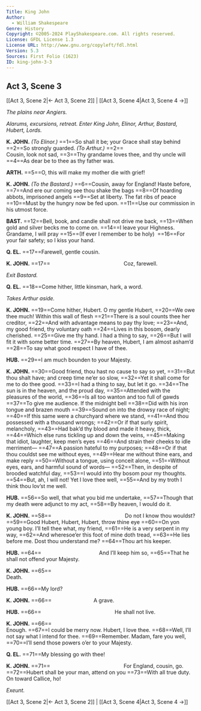 ```yaml
---
Title: King John
Author: 
  - William Shakespeare
Genre: History
Copyright: ©2005-2024 PlayShakespeare.com. All rights reserved.
License: GFDL License 1.3
License URL: http://www.gnu.org/copyleft/fdl.html
Version: 5.3
Sources: First Folio (1623)
ID: king-john-3-3
---
```


## Act 3, Scene 3
[[Act 3, Scene 2|← Act 3, Scene 2]] | [[Act 3, Scene 4|Act 3, Scene 4 →]]

*The plains near Angiers.*

*Alarums, excursions, retreat. Enter King John, Elinor, Arthur, Bastard, Hubert, Lords.*

**K. JOHN.**
*(To Elinor.)*
==1==So shall it be; your Grace shall stay behind
==2==So strongly guarded.
*(To Arthur.)*
==2==           Cousin, look not sad,
==3==Thy grandame loves thee, and thy uncle will
==4==As dear be to thee as thy father was.

**ARTH.**
==5==O, this will make my mother die with grief!

**K. JOHN.**
*(To the Bastard.)*
==6==Cousin, away for England! Haste before,
==7==And ere our coming see thou shake the bags
==8==Of hoarding abbots, imprisoned angels
==9==Set at liberty. The fat ribs of peace
==10==Must by the hungry now be fed upon.
==11==Use our commission in his utmost force.

**BAST.**
==12==Bell, book, and candle shall not drive me back,
==13==When gold and silver becks me to come on.
==14==I leave your Highness. Grandame, I will pray
==15==(If ever I remember to be holy) 
==16==For your fair safety; so I kiss your hand.

**Q. EL.**
==17==Farewell, gentle cousin.

**K. JOHN.**
==17==              Coz, farewell.

*Exit Bastard.*

**Q. EL.**
==18==Come hither, little kinsman, hark, a word.

*Takes Arthur aside.*

**K. JOHN.**
==19==Come hither, Hubert. O my gentle Hubert,
==20==We owe thee much! Within this wall of flesh
==21==There is a soul counts thee her creditor,
==22==And with advantage means to pay thy love;
==23==And, my good friend, thy voluntary oath
==24==Lives in this bosom, dearly cherished.
==25==Give me thy hand. I had a thing to say,
==26==But I will fit it with some better time.
==27==By heaven, Hubert, I am almost asham’d
==28==To say what good respect I have of thee.

**HUB.**
==29==I am much bounden to your Majesty.

**K. JOHN.**
==30==Good friend, thou hast no cause to say so yet,
==31==But thou shalt have; and creep time ne’er so slow,
==32==Yet it shall come for me to do thee good.
==33==I had a thing to say, but let it go.
==34==The sun is in the heaven, and the proud day,
==35==Attended with the pleasures of the world,
==36==Is all too wanton and too full of gawds
==37==To give me audience. If the midnight bell
==38==Did with his iron tongue and brazen mouth
==39==Sound on into the drowsy race of night;
==40==If this same were a churchyard where we stand,
==41==And thou possessed with a thousand wrongs;
==42==Or if that surly spirit, melancholy,
==43==Had bak’d thy blood and made it heavy, thick,
==44==Which else runs tickling up and down the veins,
==45==Making that idiot, laughter, keep men’s eyes
==46==And strain their cheeks to idle merriment⁠—
==47==A passion hateful to my purposes;
==48==Or if that thou couldst see me without eyes,
==49==Hear me without thine ears, and make reply
==50==Without a tongue, using conceit alone,
==51==Without eyes, ears, and harmful sound of words⁠—
==52==Then, in despite of brooded watchful day,
==53==I would into thy bosom pour my thoughts.
==54==But, ah, I will not! Yet I love thee well,
==55==And by my troth I think thou lov’st me well.

**HUB.**
==56==So well, that what you bid me undertake,
==57==Though that my death were adjunct to my act,
==58==By heaven, I would do it.

**K. JOHN.**
==58==              Do not I know thou wouldst?
==59==Good Hubert, Hubert, Hubert, throw thine eye
==60==On yon young boy. I’ll tell thee what, my friend,
==61==He is a very serpent in my way,
==62==And wheresoe’er this foot of mine doth tread,
==63==He lies before me. Dost thou understand me?
==64==Thou art his keeper.

**HUB.**
==64==           And I’ll keep him so,
==65==That he shall not offend your Majesty.

**K. JOHN.**
==65==                         Death.

**HUB.**
==66==My lord?

**K. JOHN.**
==66==        A grave.

**HUB.**
==66==              He shall not live.

**K. JOHN.**
==66==                         Enough.
==67==I could be merry now. Hubert, I love thee.
==68==Well, I’ll not say what I intend for thee.
==69==Remember. Madam, fare you well,
==70==I’ll send those powers o’er to your Majesty.

**Q. EL.**
==71==My blessing go with thee!

**K. JOHN.**
==71==              For England, cousin, go.
==72==Hubert shall be your man, attend on you
==73==With all true duty. On toward Callice, ho!

*Exeunt.*

[[Act 3, Scene 2|← Act 3, Scene 2]] | [[Act 3, Scene 4|Act 3, Scene 4 →]]